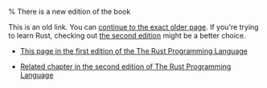 % There is a new edition of the book

This is an old link. You can [continue to the exact older page][1].
If you're trying to learn Rust, checking out [the second edition][2] might be a better choice.

* [This page in the first edition of the The Rust Programming Language][1]

* [Related chapter in the second edition of The Rust Programming Language][2]


[1]: first-edition/concurrency.html
[2]: second-edition/ch16-00-concurrency.html
